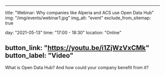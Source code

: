 

---
title: "Webinar: Why companies like Alperia and ACS use Open Data Hub"
img: "/img/events/webinar1.jpg"
img_alt: "event"
exclude_from_sitemap: true

day: "2021-05-13"
time: "17:00 - 18:30"
location: "Online"

button_link: "https://youtu.be/i1ZjWzVxCMk"
button_label: "Video"
---

What is Open Data Hub? And how could your company benefit from it?